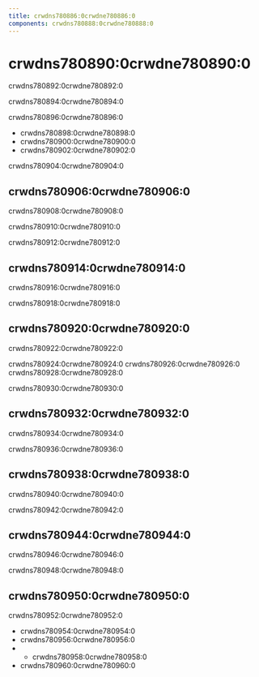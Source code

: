 ```yaml
---
title: crwdns780886:0crwdne780886:0
components: crwdns780888:0crwdne780888:0
---
```

# crwdns780890:0crwdne780890:0

<p class="description">crwdns780892:0crwdne780892:0</p>

crwdns780894:0crwdne780894:0

crwdns780896:0crwdne780896:0

- crwdns780898:0crwdne780898:0
- crwdns780900:0crwdne780900:0
- crwdns780902:0crwdne780902:0

crwdns780904:0crwdne780904:0

## crwdns780906:0crwdne780906:0

crwdns780908:0crwdne780908:0

crwdns780910:0crwdne780910:0

crwdns780912:0crwdne780912:0

## crwdns780914:0crwdne780914:0

crwdns780916:0crwdne780916:0

crwdns780918:0crwdne780918:0

## crwdns780920:0crwdne780920:0

crwdns780922:0crwdne780922:0

crwdns780924:0crwdne780924:0 crwdns780926:0crwdne780926:0 crwdns780928:0crwdne780928:0

crwdns780930:0crwdne780930:0

## crwdns780932:0crwdne780932:0

crwdns780934:0crwdne780934:0

crwdns780936:0crwdne780936:0

## crwdns780938:0crwdne780938:0

crwdns780940:0crwdne780940:0

crwdns780942:0crwdne780942:0

## crwdns780944:0crwdne780944:0

crwdns780946:0crwdne780946:0

crwdns780948:0crwdne780948:0

## crwdns780950:0crwdne780950:0

crwdns780952:0crwdne780952:0

- crwdns780954:0crwdne780954:0
- crwdns780956:0crwdne780956:0
- - crwdns780958:0crwdne780958:0
- crwdns780960:0crwdne780960:0